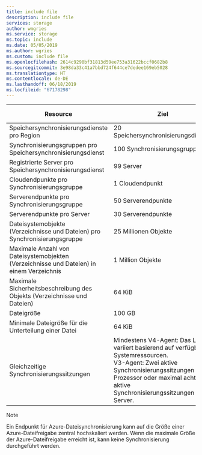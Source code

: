 ```yaml
---
title: include file
description: include file
services: storage
author: wmgries
ms.service: storage
ms.topic: include
ms.date: 05/05/2019
ms.author: wgries
ms.custom: include file
ms.openlocfilehash: 2614c9290bf31813d59ee753a31622bccf0682b8
ms.sourcegitcommit: 3e98da33c41a7bbd724f644ce7dedee169eb5028
ms.translationtype: HT
ms.contentlocale: de-DE
ms.lasthandoff: 06/18/2019
ms.locfileid: "67178298"
---
```

| Resource | Ziel | Harte Grenze |
|----------|--------------|------------|
| Speichersynchronisierungsdienste pro Region | 20 Speichersynchronisierungsdienste | Ja |
| Synchronisierungsgruppen pro Speichersynchronisierungsdienst | 100 Synchronisierungsgruppen | Ja |
| Registrierte Server pro Speichersynchronisierungsdienst | 99 Server | Ja |
| Cloudendpunkte pro Synchronisierungsgruppe | 1 Cloudendpunkt | Ja |
| Serverendpunkte pro Synchronisierungsgruppe | 50 Serverendpunkte | Nein |
| Serverendpunkte pro Server | 30 Serverendpunkte | Ja |
| Dateisystemobjekte (Verzeichnisse und Dateien) pro Synchronisierungsgruppe | 25 Millionen Objekte | Nein |
| Maximale Anzahl von Dateisystemobjekten (Verzeichnisse und Dateien) in einem Verzeichnis | 1 Million Objekte | Ja |
| Maximale Sicherheitsbeschreibung des Objekts (Verzeichnisse und Dateien) | 64 KiB | Ja |
| Dateigröße | 100 GB | Nein |
| Minimale Dateigröße für die Unterteilung einer Datei | 64 KiB | Ja |
| Gleichzeitige Synchronisierungssitzungen | Mindestens V4-Agent: Das Limit variiert basierend auf verfügbaren Systemressourcen. <BR> V3-Agent: Zwei aktive Synchronisierungssitzungen pro Prozessor oder maximal acht aktive Synchronisierungssitzungen pro Server. | Ja

> [!Note]  
> Ein Endpunkt für Azure-Dateisynchronisierung kann auf die Größe einer Azure-Dateifreigabe zentral hochskaliert werden. Wenn die maximale Größe der Azure-Dateifreigabe erreicht ist, kann keine Synchronisierung durchgeführt werden.